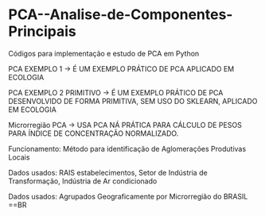 # PCA--Analise-de-Componentes-Principais
Códigos para implementação e estudo de PCA em Python

PCA EXEMPLO 1 -> É UM  EXEMPLO PRÁTICO DE PCA APLICADO EM ECOLOGIA

PCA EXEMPLO 2 PRIMITIVO -> É UM EXEMPLO PRÁTICO DE PCA DESENVOLVIDO DE FORMA PRIMITIVA, SEM USO DO SKLEARN, APLICADO EM ECOLOGIA

Microrregião PCA -> USA PCA NÁ PRÁTICA PARA CÁLCULO DE PESOS PARA ÍNDICE DE CONCENTRAÇÃO NORMALIZADO.

Funcionamento: Método para identificação de Aglomerações Produtivas Locais 

Dados usados: RAIS estabelecimentos, Setor de Indústria de Transformação, Indústria de Ar condicionado 

Dados usados: Agrupados Geograficamente por Microrregião do BRASIL  ==BR
